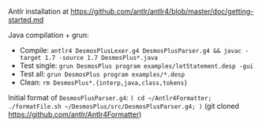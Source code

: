 Antlr installation at https://github.com/antlr/antlr4/blob/master/doc/getting-started.md

Java compilation + grun:
- Compile: `antlr4 DesmosPlusLexer.g4 DesmosPlusParser.g4 && javac -target 1.7 -source 1.7 DesmosPlus*.java`
- Test single: `grun DesmosPlus program examples/letStatement.desp -gui`
- Test all: `grun DesmosPlus program examples/*.desp`
- Clean: `rm DesmosPlus*.{interp,java,class,tokens}`

Initial format of `DesmosPlusParser.g4`: `( cd ~/Antlr4Formatter; ./formatFile.sh ~/DesmosPlus/src/DesmosPlusParser.g4; )` (git cloned https://github.com/antlr/Antlr4Formatter)
